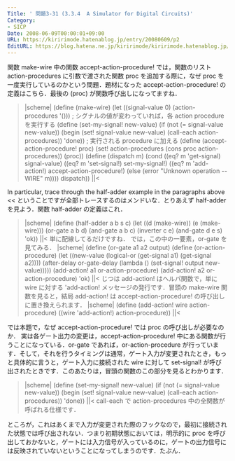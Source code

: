 ```yaml
---
Title: ' 問題3-31 (3.3.4  A Simulator for Digital Circuits)'
Category:
- SICP
Date: 2008-06-09T00:00:01+09:00
URL: https://kiririmode.hatenablog.jp/entry/20080609/p2
EditURL: https://blog.hatena.ne.jp/kiririmode/kiririmode.hatenablog.jp/atom/entry/8454420450078214790
---
```



関数 make-wire 中の関数 accept-action-procedure! では，関数のリスト action-procedures に引数で渡された関数 proc を追加する際に，なぜ proc を一度実行しているのかという問題．題材になった accept-action-procedure! の定義はこちら．最後の (proc) が関数呼び出しになってますね．
>|scheme|
(define (make-wire)
  (let ((signal-value 0)
	(action-procedures '()))
    ; シグナルの値が変わっていれば，各 action procedure を実行する
    (define (set-my-signal! new-value)
      (if (not (= signal-value new-value))
	  (begin (set! signal-value new-value)
		 (call-each action-procedures))
	  'done))
    ; 実行される procedure に加える
    (define (accept-action-procedure! proc)
      (set! action-procedures (cons proc action-procedures))
      (proc))
    (define (dispatch m)
      (cond ((eq? m 'get-signal) signal-value)
	    ((eq? m 'set-signal!) set-my-signal!)
	    ((eq? m 'add-action!) accept-action-procedure!)
	    (else (error "Unknown operation -- WIRE" m))))
    dispatch))
||<

>>
In particular, trace through the half-adder example in the paragraphs above
<<
ということですが全部トレースするのはメンドいな．とりあえず half-adder を見よう．関数 half-adder の定義はこれ．
>|scheme|
(define (half-adder a b s c)
  (let ((d (make-wire)) (e (make-wire)))
    (or-gate a b d)
    (and-gate a b c)
    (inverter c e)
    (and-gate d e s)
    'ok))
||<
単に配線してるだけですね．
では，この中の一要素，or-gate を見てみる．
>|scheme|
(define (or-gate a1 a2 output)
  (define (or-action-procedure)
    (let ((new-value
	   (logical-or (get-signal a1) (get-signal a2))))
      (after-delay or-gate-delay
		   (lambda ()
		     (set-signal! output new-value)))))
  (add-action! a1 or-action-procedure)
  (add-action! a2 or-action-procedure)
  'ok)
||<
じつは add-action! はヘルパ関数で，単にwire に対する 'add-action! メッセージの発行です．冒頭の make-wire 関数を見ると，結局 add-action! は accept-action-procedure! の呼び出しに置き換えられます．
>|scheme|
(define (add-action! wire action-procedure)
  ((wire 'add-action!) action-procedure))
||<

では本題で，なぜ accept-action-procedure! では proc の呼び出しが必要なのか．
実は各ゲート出力の変更は，accept-action-procedure! 中にある関数が行うことになっている．or-gate であれば，or-action-procedure が行っています．そして，それを行うタイミングは通常，ゲート入力が変更されたとき，もっと具体的に言うと，ゲート入力に接続された wire に対して set-signal! が呼び出されたときです．このあたりは，冒頭の関数のこの部分を見るとわかります．
>|scheme|
    (define (set-my-signal! new-value)
      (if (not (= signal-value new-value))
	  (begin (set! signal-value new-value)
		 (call-each action-procedures))
	  'done))
||<
call-each で action-procedures 中の全関数が呼ばれる仕様です．


ところが，これはあくまで入力が変更された際のフックなので，最初に接続された状態では呼び出されない．つまり初期状態においては，明示的に proc を呼び出しておかないと，ゲートには入力信号が入っているのに，ゲートの出力信号には反映されていないということになってしまうのです．たぶん．
